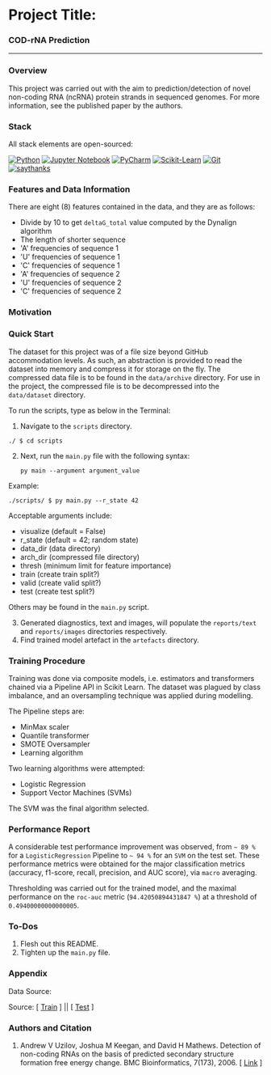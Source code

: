 # Project Title:
### COD-rNA Prediction
___
### Overview
This project was carried out with the aim to prediction/detection of novel non-coding RNA (ncRNA) protein strands in sequenced genomes. For more information, see the published paper by the authors.

### Stack
All stack elements are open-sourced:

[![Python](https://img.shields.io/badge/python-3670A0?style=for-the-badge&logo=python&logoColor=ffdd54)](https://www.python.org/downloads/release/python-360/)
[![Jupyter Notebook](https://img.shields.io/badge/jupyter-%23FA0F00.svg?style=for-the-badge&logo=jupyter&logoColor=white)](https://www.jupyter.org)
[![PyCharm](https://img.shields.io/badge/pycharm-143?style=for-the-badge&logo=pycharm&logoColor=black&color=black&labelColor=green)](https://www.jetbrains.com/pycharm/)
[![Scikit-Learn](https://img.shields.io/badge/scikit--learn-%23F7931E.svg?style=for-the-badge&logo=scikit-learn&logoColor=white)](https://scikit-learn.org/)
[![Git](https://img.shields.io/badge/git-%23F05033.svg?style=for-the-badge&logo=git&logoColor=white)](http://git-scm.com/)
[![saythanks](https://img.shields.io/badge/say-thanks-ff69b4.svg?&style=for-the-badge)](https://saythanks.io/to/kennethreitz)

### Features and Data Information
There are eight (8) features contained in the data, and they are as follows:
- Divide by 10 to get `deltaG_total` value computed by the Dynalign algorithm
- The length of shorter sequence
- 'A' frequencies of sequence 1
- 'U' frequencies of sequence 1
- 'C' frequencies of sequence 1
- 'A' frequencies of sequence 2
- 'U' frequencies of sequence 2
- 'C' frequencies of sequence 2

### Motivation


### Quick Start
The dataset for this project was of a file size beyond GitHub accommodation levels. As such, an abstraction is provided to read the dataset into memory and compress it for storage on the fly. The compressed data file is to be found in the `data/archive` directory. For use in the project, the compressed file is to be decompressed into the `data/dataset` directory.

To run the scripts, type as below in the Terminal:

1. Navigate to the `scripts` directory.
```
./ $ cd scripts
```
2. Next, run the `main.py` file with the following syntax:

    `py main --argument argument_value`

Example:

```
./scripts/ $ py main.py --r_state 42
```
Acceptable arguments include:
- visualize (default = False)
- r_state (default = 42; random state)
- data_dir (data directory)
- arch_dir (compressed file directory)
- thresh (minimum limit for feature importance)
- train (create train split?)
- valid (create valid split?)
- test (create test split?)

Others may be found in the `main.py` script.

3. Generated diagnostics, text and images, will populate the `reports/text` and `reports/images` directories respectively.
4. Find trained model artefact in the `artefacts` directory.

### Training Procedure
Training was done via composite models, i.e. estimators and transformers chained via a Pipeline API in Scikit Learn. The dataset was plagued by class imbalance, and an oversampling technique was applied during modelling.

The Pipeline steps are:
- MinMax scaler
- Quantile transformer
- SMOTE Oversampler
- Learning algorithm

Two learning algorithms were attempted:
- Logistic Regression
- Support Vector Machines (SVMs)

The SVM was the final algorithm selected.

### Performance Report
A considerable test performance improvement was observed, from `~ 89 %` for a `LogisticRegression` Pipeline to `~ 94 %` for an `SVM` on the test set. These performance metrics were obtained for the major classification metrics (accuracy, f1-score, recall, precision, and AUC score), via `macro` averaging.

Thresholding was carried out for the trained model, and the maximal performance on the `roc-auc` metric (`94.42050894431847 %`) at a threshold of `0.49400000000000005`.

### To-Dos
1. Flesh out this README.
2. Tighten up the `main.py` file.

### Appendix

Data Source:

Source: [ [Train](https://www.csie.ntu.edu.tw/~cjlin/libsvmtools/datasets/binary/cod-rna) ] || [ [Test](https://www.csie.ntu.edu.tw/~cjlin/libsvmtools/datasets/binary/cod-rna.t) ]

### Authors and Citation

1. Andrew V Uzilov, Joshua M Keegan, and David H Mathews. Detection of non-coding RNAs on the basis of predicted secondary structure formation free energy change. BMC Bioinformatics, 7(173), 2006. [ [Link](https://pubmed.ncbi.nlm.nih.gov/16566836/) ]


